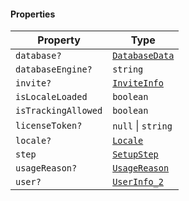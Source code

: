 #### Properties

| Property                                           | Type                                         |
| -------------------------------------------------- | -------------------------------------------- |
| <a id="database"></a> `database?`                  | [`DatabaseData`](./api_html/DatabaseData.md) |
| <a id="databaseengine"></a> `databaseEngine?`      | `string`                                     |
| <a id="invite"></a> `invite?`                      | [`InviteInfo`](./api_html/InviteInfo.md)     |
| <a id="islocaleloaded"></a> `isLocaleLoaded`       | `boolean`                                    |
| <a id="istrackingallowed"></a> `isTrackingAllowed` | `boolean`                                    |
| <a id="licensetoken"></a> `licenseToken?`          | `null` \| `string`                           |
| <a id="locale"></a> `locale?`                      | [`Locale`](./api_html/Locale.md)             |
| <a id="step"></a> `step`                           | [`SetupStep`](./api_html/SetupStep.md)       |
| <a id="usagereason"></a> `usageReason?`            | [`UsageReason`](./api_html/UsageReason.md)   |
| <a id="user"></a> `user?`                          | [`UserInfo_2`](./api_html/UserInfo_2.md)     |
